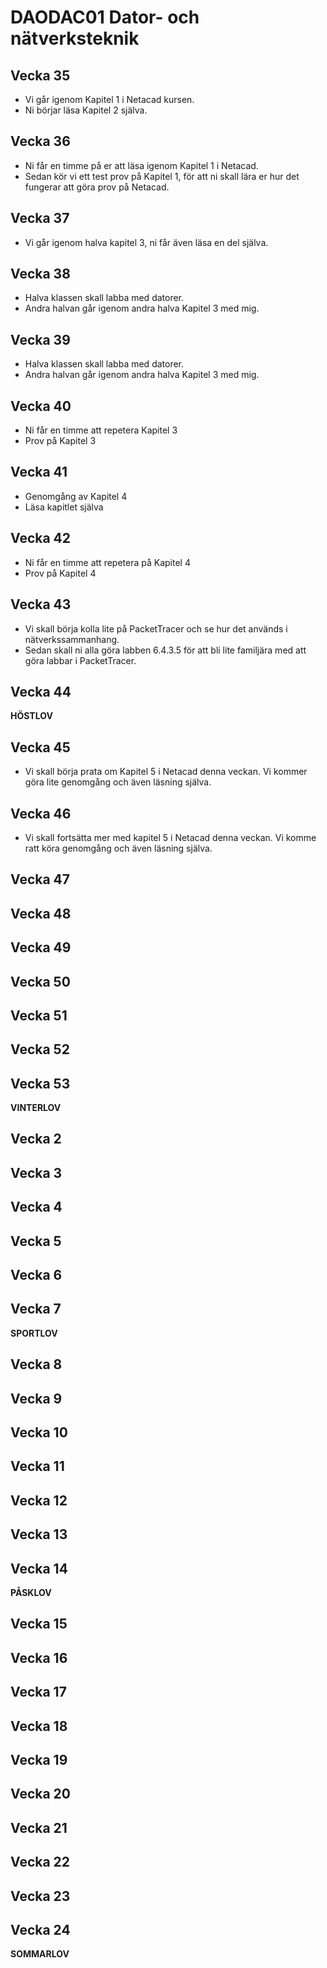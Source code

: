 # DAODAC01 Dator- och nätverksteknik

## Vecka 35

- Vi går igenom Kapitel 1 i Netacad kursen.<br>
- Ni börjar läsa Kapitel 2 själva.


<!-- -->

## Vecka 36

 - Ni får en timme på er att läsa igenom Kapitel 1 i Netacad.
 - Sedan kör vi ett test prov på Kapitel 1, för att ni skall lära er hur det fungerar att göra prov på Netacad.

## Vecka 37

- Vi går igenom halva kapitel 3, ni får även läsa en del själva.

## Vecka 38

- Halva klassen skall labba med datorer.
- Andra halvan går igenom andra halva Kapitel 3 med mig.

## Vecka 39

- Halva klassen skall labba med datorer.
- Andra halvan går igenom andra halva Kapitel 3 med mig.

## Vecka 40
 - Ni får en timme att repetera Kapitel 3
 - Prov på Kapitel 3

## Vecka 41

 - Genomgång av Kapitel 4
 - Läsa kapitlet själva

## Vecka 42
 
 - Ni får en timme att repetera på Kapitel 4
 - Prov på Kapitel 4

## Vecka 43

 - Vi skall börja kolla lite på PacketTracer och se hur det används i nätverkssammanhang.
 - Sedan skall ni alla göra labben 6.4.3.5 för att bli lite familjära med att göra labbar i PacketTracer.

## Vecka 44

**HÖSTLOV**

## Vecka 45

- Vi skall börja prata om Kapitel 5 i Netacad denna veckan. Vi kommer göra lite genomgång och även läsning själva.

## Vecka 46

- Vi skall fortsätta mer med kapitel 5 i Netacad denna veckan. Vi komme ratt köra genomgång och även läsning själva.

## Vecka 47

## Vecka 48

## Vecka 49

## Vecka 50

## Vecka 51

## Vecka 52

## Vecka 53

**VINTERLOV**

## Vecka 2

## Vecka 3

## Vecka 4

## Vecka 5

## Vecka 6

## Vecka 7

**SPORTLOV**

## Vecka 8

## Vecka 9

## Vecka 10

## Vecka 11

## Vecka 12

## Vecka 13

## Vecka 14

**PÅSKLOV**

## Vecka 15

## Vecka 16

## Vecka 17

## Vecka 18

## Vecka 19

## Vecka 20

## Vecka 21

## Vecka 22

## Vecka 23

## Vecka 24

**SOMMARLOV**

